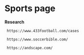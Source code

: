 # Sports page 

**Research**

     https://www.433football.com/cases

     https://www.soccerbible.com/

     https://andscape.com/

     
